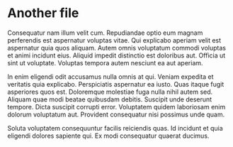 # Another file

Consequatur nam illum velit cum. Repudiandae optio eum magnam perferendis est aspernatur voluptas vitae. Qui explicabo aperiam velit est aspernatur quia quos aliquam. Autem omnis voluptatum commodi voluptas et animi incidunt eius. Aliquid impedit distinctio est doloribus aut. Officia ut sint ut voluptate. Voluptas tempora autem nesciunt ea aut aperiam.

In enim eligendi odit accusamus nulla omnis at qui. Veniam expedita et veritatis quia explicabo. Perspiciatis aspernatur ea iusto. Quas itaque fugit asperiores quos est. Doloremque molestiae fuga nulla nihil autem sed. Aliquam quae modi beatae quibusdam debitis. Suscipit unde deserunt tempore. Dicta suscipit corrupti error. Voluptatem quidem laboriosam enim dolorum voluptatum aut. Provident consequatur nisi possimus unde quam.

Soluta voluptatem consequuntur facilis reiciendis quas. Id incidunt et quia eligendi dolores sapiente qui. Ex modi consequatur quaerat ducimus.
